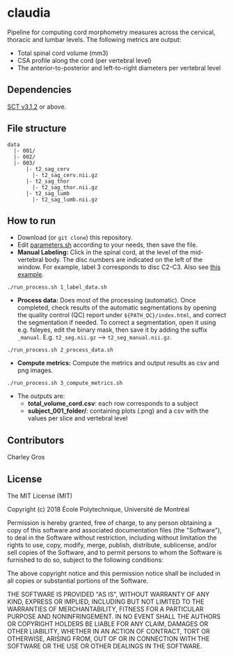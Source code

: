 # claudia

Pipeline for computing cord morphometry measures across the cervical, thoracic and lumbar levels. The following metrics are output:
- Total spinal cord volume (mm3)
- CSA profile along the cord (per vertebral level)
- The anterior-to-posterior and left-to-right diameters per vertebral level 

## Dependencies

[SCT v3.1.2](https://github.com/neuropoly/spinalcordtoolbox/releases/tag/v3.1.2) or above.


## File structure

~~~
data
  |- 001/
  |- 002/
  |- 003/
      |- t2_sag_cerv
        |- t2_sag_cerv.nii.gz
      |- t2_sag_thor
        |- t2_sag_thor.nii.gz
      |- t2_sag_lumb
        |- t2_sag_lumb.nii.gz
~~~

## How to run

- Download (or `git clone`) this repository.
- Edit [parameters.sh](./parameters.sh) according to your needs, then save the file.
- **Manual Labeling:** Click in the spinal cord, at the level of the mid-vertebral body. The disc numbers are indicated on the left of the window. For example, label 3 corresponds to disc C2-C3. Also see [this example](labeling.png). 
~~~
./run_process.sh 1_label_data.sh
~~~
- **Process data:** Does most of the processing (automatic). Once completed, check results of the automatic segmentations by opening the quality control (QC) report under `${PATH_QC}/index.html`, and correct the segmentation if needed. To correct a segmentation, open it using e.g. fsleyes, edit the binary mask, then save it by adding the suffix `_manual`. E.g. `t2_seg.nii.gz` --> `t2_seg_manual.nii.gz`.
~~~
./run_process.sh 2_process_data.sh
~~~
- **Compute metrics:** Compute the metrics and output results as csv and png images.
~~~
./run_process.sh 3_compute_metrics.sh
~~~

- The outputs are:
  - **total_volume_cord.csv**: each row corresponds to a subject
  - **subject_001_folder/**: containing plots (.png) and a csv with the values per slice and vertebral level

## Contributors

Charley Gros

## License

The MIT License (MIT)

Copyright (c) 2018 École Polytechnique, Université de Montréal

Permission is hereby granted, free of charge, to any person obtaining a copy of this software and associated documentation files (the "Software"), to deal in the Software without restriction, including without limitation the rights to use, copy, modify, merge, publish, distribute, sublicense, and/or sell copies of the Software, and to permit persons to whom the Software is furnished to do so, subject to the following conditions:

The above copyright notice and this permission notice shall be included in all copies or substantial portions of the Software.

THE SOFTWARE IS PROVIDED "AS IS", WITHOUT WARRANTY OF ANY KIND, EXPRESS OR IMPLIED, INCLUDING BUT NOT LIMITED TO THE WARRANTIES OF MERCHANTABILITY, FITNESS FOR A PARTICULAR PURPOSE AND NONINFRINGEMENT. IN NO EVENT SHALL THE AUTHORS OR COPYRIGHT HOLDERS BE LIABLE FOR ANY CLAIM, DAMAGES OR OTHER LIABILITY, WHETHER IN AN ACTION OF CONTRACT, TORT OR OTHERWISE, ARISING FROM, OUT OF OR IN CONNECTION WITH THE SOFTWARE OR THE USE OR OTHER DEALINGS IN THE SOFTWARE.
